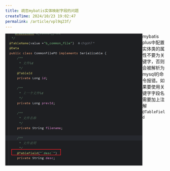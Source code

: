 ```yaml
---
title: 疏忽mybatis实体映射字段的问题
createTime: 2024/10/23 19:02:47
permalink: /article/vpl9q23f/
---
```



<img style="float: left; zoom: 50%;" src="./疏忽mybatis实体映射字段的问题.assets/image-20241026163228445.png" alt="image-20241026163228445" style="zoom:50%;" />   mybatis plus中配置实体类的属性不要为关键字，否则会被解析为mysql的命令报错。如果要使用关键字字段名需要加上注解 `@TableField` 